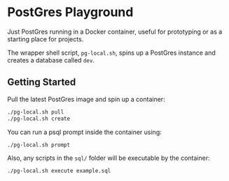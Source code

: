 # PostGres Playground

Just PostGres running in a Docker container, useful for prototyping or as a starting place for projects. 

The wrapper shell script, `pg-local.sh`, spins up a PostGres instance and creates a database called `dev`. 

## Getting Started

Pull the latest PostGres image and spin up a container:

```bash
./pg-local.sh pull
./pg-local.sh create
```

You can run a psql prompt inside the container using: 

```bash
./pg-local.sh prompt
```

Also, any scripts in the `sql/` folder will be executable by the container: 

```bash
./pg-local.sh execute example.sql
```
